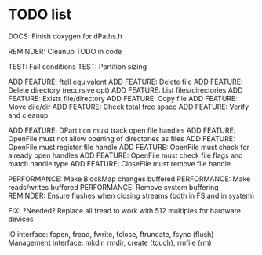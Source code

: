 # TODO list

DOCS: Finish doxygen for dPaths.h

REMINDER: Cleanup TODO in code

TEST: Fail conditions
TEST: Partition sizing

ADD FEATURE: ftell equivalent
ADD FEATURE: Delete file
ADD FEATURE: Delete directory (recursive opt)
ADD FEATURE: List files/directories
ADD FEATURE: Exists file/directory
ADD FEATURE: Copy file
ADD FEATURE: Move dile/dir
ADD FEATURE: Check total free space
ADD FEATURE: Verify and cleanup

ADD FEATURE: DPartition must track open file handles
ADD FEATURE: OpenFile must not allow opening of directories as files
ADD FEATURE: OpenFile must register file handle
ADD FEATURE: OpenFile must check for already open handles
ADD FEATURE: OpenFile must check file flags and match handle type
ADD FEATURE: CloseFile must remove file handle

PERFORMANCE: Make BlockMap changes buffered
PERFORMANCE: Make reads/writes buffered
PERFORMANCE: Remove system buffering
REMINDER: Ensure flushes when closing streams (both in FS and in system)

FIX: ?Needed? Replace all fread to work with 512 multiples for hardware devices

IO interface: fopen, fread, fwrite, fclose, ftruncate, fsync (flush)
Management interface: mkdir, rmdir, create (touch), rmfile (rm)
